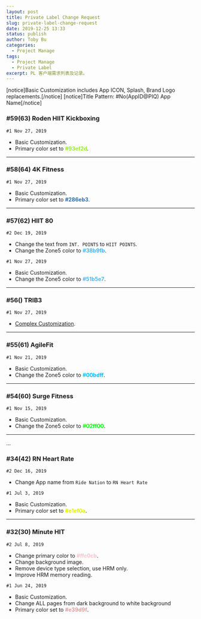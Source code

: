 ```yaml
---
layout: post
title: Private Label Change Request
slug: private-label-change-request
date: 2019-12-25 13:33
status: publish
author: Toby Bu
categories:
  - Project Manage
tags:
  - Project Manage
  - Private Label
excerpt: PL 客户端需求列表及记录。
---
```


[notice]Basic Customization includes App ICON, Splash, Brand Logo replacements.[/notice]
[notice]Title Pattern: #No(AppID@PIQ) App Name[/notice]

### \#59(63) Roden HIIT Kickboxing
`#1 Nov 27, 2019`
- Basic Customization.
- Primary color set to <font color=#93ef2d>**#93ef2d**</font>.
----
### \#58(64) 4K Fitness
`#1 Nov 27, 2019`
- Basic Customization.
- Primary color set to <font color=#286eb3>**#286eb3**</font>.
----
### \#57(62) HIIT 80
`#2 Dec 19, 2019`
- Change the text from `INT. POINTS` to `HIIT POINTS`.
- Change the Zone5 color to <font color=#38b9fb>**#38b9fb**</font>.

`#1 Nov 27, 2019`
- Basic Customization.
- Change the Zone5 color to <font color=#51b5e7>**#51b5e7**</font>.
----
### \#56() TRIB3
`#1 Nov 27, 2019`
- [Complex Customization][1].
----
### \#55(61) AgileFit
`#1 Nov 21, 2019`
- Basic Customization.
- Change the Zone5 color to <font color=#00bdff>**#00bdff**</font>.
----
### \#54(60) Surge Fitness
`#1 Nov 15, 2019`
- Basic Customization.
- Change the Zone5 color to <font color=#02ff00>**#02ff00**</font>.
----

...

### \#34(42) RN Heart Rate
`#2 Dec 16, 2019`
- Change App name from `Ride Nation` to `RN Heart Rate`

`#1 Jul 3, 2019`
- Basic Customization.
- Primary color set to <font color=#e1ef0a>**#e1ef0a**</font>.
----
### \#32(30) Minute HIT
`#2 Jul 8, 2019`
- Change primary color to <font color=#ffc0cb>**#ffc0cb**</font>.
- Change background image.
- Remove device type selection, use HRM only.
- Improve HRM memory reading.

`#1 Jun 24, 2019`
- Basic Customization.
- Change ALL pages from dark background to white background
-  Primary color set to <font color=#e39d9f>**#e39d9f**</font>.

[1]: https://project.sourbell.im/archives/trib3
